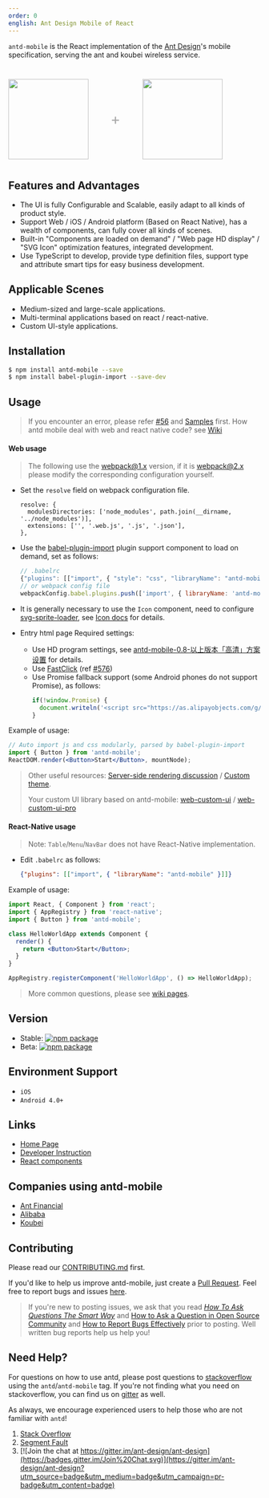 ```yaml
---
order: 0
english: Ant Design Mobile of React
---
```


`antd-mobile` is the React implementation of the [Ant Design](http://ant.design)'s mobile specification, serving the ant and koubei wireless service.

<div class="pic-plus">
  <img width="160" src="https://zos.alipayobjects.com/rmsportal/wIjMDnsrDoPPcIV.png">
  <span>+</span>
  <img width="160" src="https://t.alipayobjects.com/images/rmsweb/T16xRhXkxbXXXXXXXX.svg">
</div>

<style>
.pic-plus > * {
  display: inline-block;
  vertical-align: middle;
}
.pic-plus {
  margin: 40px 0;
}
.pic-plus span {
  font-size: 30px;
  color: #aaa;
  margin: 0 40px;
}
</style>

## Features and Advantages

- The UI is fully Configurable and Scalable, easily adapt to all kinds of product style.
- Support Web / iOS / Android platform (Based on React Native), has a wealth of components, can fully cover all kinds of scenes.
- Built-in "Components are loaded on demand" / "Web page HD display" / "SVG Icon" optimization features, integrated development.
- Use TypeScript to develop, provide type definition files, support type and attribute smart tips for easy business development.

## Applicable Scenes

- Medium-sized and large-scale applications.
- Multi-terminal applications based on react / react-native.
- Custom UI-style applications.

## Installation

```bash
$ npm install antd-mobile --save
$ npm install babel-plugin-import --save-dev
```

## Usage

> If you encounter an error, please refer [#56](https://github.com/ant-design/ant-design-mobile/issues/56) and [Samples](https://github.com/ant-design/antd-mobile-samples) first.
> How antd mobile deal with web and react native code? see [Wiki](https://github.com/ant-design/ant-design-mobile/wiki/How-antd-mobile-deal-with-web-and-react-native-code-%3F)

#### Web usage

> The following use the webpack@1.x version, if it is webpack@2.x please modify the corresponding configuration yourself.

- Set the `resolve` field on webpack configuration file.

  ```
  resolve: {
    modulesDirectories: ['node_modules', path.join(__dirname, '../node_modules')],
    extensions: ['', '.web.js', '.js', '.json'],
  },
  ```

- Use the [babel-plugin-import](https://github.com/ant-design/babel-plugin-import) plugin support component to load on demand, set as follows:

  ```js
  // .babelrc
  {"plugins": [["import", { "style": "css", "libraryName": "antd-mobile" }]]}
  // or webpack config file
  webpackConfig.babel.plugins.push(['import', { libraryName: 'antd-mobile', style: 'css' }]);
  ```

- It is generally necessary to use the `Icon` component, need to configure [svg-sprite-loader](https://github.com/kisenka/svg-sprite-loader), see [Icon docs](https://mobile.ant.design/components/icon) for details.

- Entry html page Required settings:
    - Use HD program settings, see [antd-mobile-0.8-以上版本「高清」方案设置](https://github.com/ant-design/ant-design-mobile/wiki/antd-mobile-0.8-%E4%BB%A5%E4%B8%8A%E7%89%88%E6%9C%AC%E3%80%8C%E9%AB%98%E6%B8%85%E3%80%8D%E6%96%B9%E6%A1%88%E8%AE%BE%E7%BD%AE) for details.
    - Use [FastClick](https://github.com/ftlabs/fastclick) (ref [#576](https://github.com/ant-design/ant-design-mobile/issues/576))
    - Use Promise fallback support (some Android phones do not support Promise), as follows:
        ```js
        if(!window.Promise) {
          document.writeln('<script src="https://as.alipayobjects.com/g/component/es6-promise/3.2.2/es6-promise.min.js"'+'>'+'<'+'/'+'script>');
        }
        ```

Example of usage:

```jsx
// Auto import js and css modularly, parsed by babel-plugin-import
import { Button } from 'antd-mobile';
ReactDOM.render(<Button>Start</Button>, mountNode);
```

> Other useful resources: [Server-side rendering discussion](https://github.com/ant-design/ant-design-mobile/pull/758) /
> [Custom theme](https://github.com/ant-design/antd-init/blob/master/examples/customize-antd-theme/README.md).
>
> Your custom UI library based on antd-mobile: [web-custom-ui](https://github.com/ant-design/antd-mobile-samples/tree/master/web-custom-ui) / [web-custom-ui-pro](https://github.com/ant-design/antd-mobile-samples/tree/master/web-custom-ui-pro)

#### React-Native usage

> Note: `Table`/`Menu`/`NavBar` does not have React-Native implementation.

- Edit `.babelrc` as follows:

   ```json
  {"plugins": [["import", { "libraryName": "antd-mobile" }]]}
   ```

Example of usage:

```jsx
import React, { Component } from 'react';
import { AppRegistry } from 'react-native';
import { Button } from 'antd-mobile';

class HelloWorldApp extends Component {
  render() {
    return <Button>Start</Button>;
  }
}

AppRegistry.registerComponent('HelloWorldApp', () => HelloWorldApp);
```

> More common questions, please see [wiki pages](https://github.com/ant-design/ant-design-mobile/wiki).

## Version

- Stable: [![npm package](http://img.shields.io/npm/v/antd-mobile.svg?style=flat-square)](http://npmjs.com/package/antd-mobile)
- Beta: [![npm package](https://cnpmjs.org/badge/v/antd-mobile.svg?tag=beta&style=flat-square)](http://npmjs.com/package/antd-mobile)

## Environment Support

- `iOS`
- `Android 4.0+`

## Links

- [Home Page](https://mobile.ant.design/)
- [Developer Instruction](http://github.com/ant-design/ant-design-mobile/blob/master/development.en-US.md)
- [React components](http://github.com/react-component)

## Companies using antd-mobile

- [Ant Financial](http://www.antgroup.com/index.htm?locale=en_US)
- [Alibaba](http://www.alibaba.com/)
- [Koubei](http://www.koubei.com/)

## Contributing

Please read our [CONTRIBUTING.md](https://github.com/ant-design/ant-design-mobile/blob/master/.github/CONTRIBUTING.md) first.

If you'd like to help us improve antd-mobile, just create a [Pull Request](https://github.com/ant-design/ant-design-mobile/pulls). Feel free to report bugs and issues [here](https://github.com/ant-design/ant-design-mobile/issues/new).

> If you're new to posting issues, we ask that you read [*How To Ask Questions The Smart Way*](http://www.catb.org/~esr/faqs/smart-questions.html) and [How to Ask a Question in Open Source Community](https://github.com/seajs/seajs/issues/545) and [How to Report Bugs Effectively](http://www.chiark.greenend.org.uk/~sgtatham/bugs.html) prior to posting. Well written bug reports help us help you!

## Need Help?

For questions on how to use antd, please post questions to [stackoverflow](http://stackoverflow.com/questions/tagged/antd) using the `antd`/`antd-mobile` tag. If you're not finding what you need on stackoverflow, you can find us on [gitter](https://gitter.im/ant-design/ant-design-english?utm_source=badge&utm_medium=badge&utm_campaign=pr-badge) as well.

As always, we encourage experienced users to help those who are not familiar with `antd`!

1. [Stack Overflow](http://stackoverflow.com/questions/tagged/antd)
2. [Segment Fault](https://segmentfault.com/t/antd)
3. [![Join the chat at https://gitter.im/ant-design/ant-design](https://badges.gitter.im/Join%20Chat.svg)](https://gitter.im/ant-design/ant-design?utm_source=badge&utm_medium=badge&utm_campaign=pr-badge&utm_content=badge)
